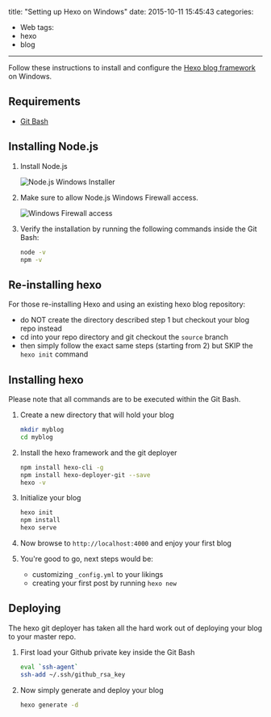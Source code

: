title: "Setting up Hexo on Windows"
date: 2015-10-11 15:45:43
categories:
  - Web
tags:
- hexo
- blog
---
Follow these instructions to install and configure the
[Hexo blog framework](https://hexo.io/) on Windows.

## Requirements

- [Git Bash](https://git-scm.com/)

## Installing Node.js

1. Install Node.js

    ![Node.js Windows Installer](node-js-installer.png)

2. Make sure to allow Node.js Windows Firewall access.

    ![Windows Firewall access](windows-firewall.png)

3. Verify the installation by running the following commands
inside the Git Bash:

    ```bash
    node -v
    npm -v
    ```

## Re-installing hexo

For those re-installing Hexo and using an existing hexo blog repository:

- do NOT create the directory described step 1 but checkout your blog repo instead
- cd into your repo directory and git checkout the `source` branch
- then simply follow the exact same steps (starting from 2) but SKIP the ``hexo init`` command

## Installing hexo

Please note that all commands are to be executed within the Git Bash.

1. Create a new directory that will hold your blog

    ```bash
    mkdir myblog
    cd myblog
    ```
2. Install the hexo framework and the git deployer

    ```bash
    npm install hexo-cli -g
    npm install hexo-deployer-git --save
    hexo -v
    ```
3. Initialize your blog

    ```bash
    hexo init
    npm install
    hexo serve
    ```

4. Now browse to `http://localhost:4000` and enjoy your first blog

5. You're good to go, next steps would be:
    - customizing `_config.yml` to your likings
    - creating your first post by running ``hexo new``

## Deploying

The hexo git deployer has taken all the hard work out of deploying your
blog to your master repo.

1. First load your Github private key inside the Git Bash

    ```bash
    eval `ssh-agent`
    ssh-add ~/.ssh/github_rsa_key
    ```

2. Now simply generate and deploy your blog

    ```bash
    hexo generate -d
    ```
